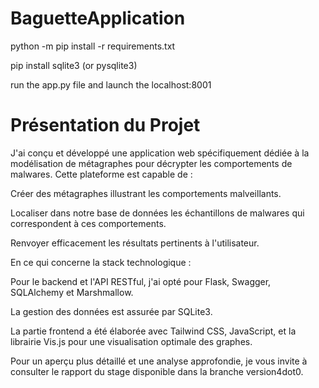 # BaguetteApplication

python -m pip install -r requirements.txt

pip install sqlite3 (or pysqlite3)

run the app.py file and launch the localhost:8001

# Présentation du Projet

J'ai conçu et développé une application web spécifiquement dédiée à la modélisation de métagraphes pour décrypter les comportements de malwares. Cette plateforme est capable de :

Créer des métagraphes illustrant les comportements malveillants.

Localiser dans notre base de données les échantillons de malwares qui correspondent à ces comportements.

Renvoyer efficacement les résultats pertinents à l'utilisateur.

En ce qui concerne la stack technologique :

Pour le backend et l'API RESTful, j'ai opté pour Flask, Swagger, SQLAlchemy et Marshmallow.

La gestion des données est assurée par SQLite3.

La partie frontend a été élaborée avec Tailwind CSS, JavaScript, et la librairie Vis.js pour une visualisation optimale des graphes.


Pour un aperçu plus détaillé et une analyse approfondie, je vous invite à consulter le rapport du stage disponible dans la branche version4dot0.




